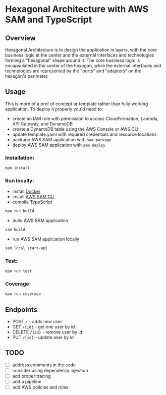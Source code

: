 # Hexagonal Architecture with AWS SAM and TypeScript

## Overview

Hexagonal Architecture is to design the application in layers, with the core business logic at the center and the external interfaces and technologies forming a "hexagonal" shape around it. The core business logic is encapsulated in the center of the hexagon, while the external interfaces and technologies are represented by the "ports" and "adapters" on the hexagon's perimeter.

## Usage

This is more of a prof of concept or template rather than fully working application. To deploy it properly you'd need to:

- create an IAM role with permission to access CloudFormation, Lambda, API Gateway, and DynamoDB
- create a DynamoDB table using the AWS Console or AWS CLI
- update template.yaml with required credentials and resource locations
- package AWS SAM application with `sam package`
- deploy AWS SAM application with `sam deploy`

### Installation:

```bash
npm install
```

### Run locally:

- install [Docker](https://docs.docker.com/desktop/install/mac-install/)
- install [AWS SAM CLI](https://docs.aws.amazon.com/serverless-application-model/latest/developerguide/install-sam-cli.html)
- compile TypeScript

```bash
npm run build
```

- build AWS SAM application

```bash
sam build
```

- run AWS SAM application locally

```bash
sam local start-api
```

### Test:

```bash
npm run test
```

### Coverage:

```bash
npm run coverage
```

## Endpoints

- POST `/` - adds new user
- GET `/{id}` - get one user by id
- DELETE `/{id}` - remove user by id
- PUT `/{id}` - update user by id

## TODO

- [ ] address comments in the code
- [ ] consider using dependency injection
- [ ] add proper tracing
- [ ] add a pipeline
- [ ] add AWS policies and roles
